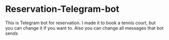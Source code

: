 # Reservation-Telegram-bot
This is Telegram bot for reservation.
I made it to book a tennis court, but you can change it if you want to.
Also you can change all messages that bot sends
